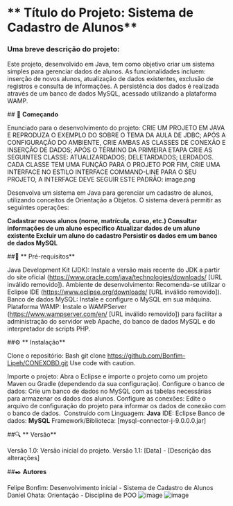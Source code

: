 # ** Título do Projeto: Sistema de Cadastro de Alunos**


### Uma breve descrição do projeto:

Este projeto, desenvolvido em Java, tem como objetivo criar um sistema simples para gerenciar dados de alunos. As funcionalidades incluem: inserção de novos alunos, atualização de dados existentes, exclusão de registros e consulta de informações. A persistência dos dados é realizada através de um banco de dados MySQL, acessado utilizando a plataforma WAMP.


#️# 🚀 **Começando**

Enunciado para o desenvolvimento do projeto:
CRIE UM PROJETO EM JAVA E REPRODUZA O EXEMPLO DO SOBRE O TEMA DA AULA DE JDBC;
APÓS A CONFIGURAÇÃO DO AMBIENTE, CRIE AMBAS AS CLASSES DE CONEXÃO E INSERÇÃO DE DADOS;
APÓS O TÉRMINO DA PRIMEIRA ETAPA CRIE AS SEGUINTES CLASSE:
ATUALIZARDADOS; DELETARDADOS; LERDADOS.
CADA CLASSE TEM UMA FUNÇÃO PARA O PROJETO
POR FIM, CRIE UMA INTERFACE NO ESTILO INTERFACE COMMAND-LINE PARA O SEU PROJETO, A INTERFACE DEVE SEGUIR ESTE PADRÃO:
image.png


Desenvolva um sistema em Java para gerenciar um cadastro de alunos, utilizando conceitos de Orientação a Objetos. O sistema deverá permitir as seguintes operações:

**Cadastrar novos alunos (nome, matrícula, curso, etc.)
Consultar informações de um aluno específico
Atualizar dados de um aluno existente
Excluir um aluno do cadastro
Persistir os dados em um banco de dados MySQL** 


##🤔 ** Pré-requisitos**

Java Development Kit (JDK): Instale a versão mais recente do JDK a partir do site oficial (https://www.oracle.com/java/technologies/downloads/ [URL inválido removido]).
Ambiente de desenvolvimento: Recomenda-se utilizar o Eclipse IDE (https://www.eclipse.org/downloads/ [URL inválido removido]).
Banco de dados MySQL: Instale e configure o MySQL em sua máquina.
Plataforma WAMP: Instale o WAMPServer (https://www.wampserver.com/en/ [URL inválido removido]) para facilitar a administração do servidor web Apache, do banco de dados MySQL e do interpretador de scripts PHP.


##⚙️ ** Instalação**

Clone o repositório:
Bash
git clone https://github.com/Bonfim-Lipeh/CONEXOBD.git
Use code with caution.

Importe o projeto: Abra o Eclipse e importe o projeto como um projeto Maven ou Gradle (dependendo da sua configuração).
Configure o banco de dados: Crie um banco de dados no MySQL com as tabelas necessárias para armazenar os dados dos alunos.
Configure as conexões: Edite o arquivo de configuração do projeto para informar os dados de conexão com o banco de dados.
️ Construído com
Linguagem: **Java**
IDE: Eclipse
Banco de dados: **MySQL**
Framework/Biblioteca: [mysql-connector-j-9.0.0.0.jar]


##🔍 ** Versão**

Versão 1.0: Versão inicial do projeto.
Versão 1.1: [Data] - [Descrição das alterações]


‍##✒️ **Autores**

Felipe Bonfim: Desenvolvimento inicial - Sistema de Cadastro de Alunos
Daniel Ohata: Orientação - Disciplina de POO
![image](https://github.com/user-attachments/assets/1686bb51-f7c4-4556-869f-eac740510b59)
![image](https://github.com/user-attachments/assets/720cb8ec-6539-4015-9f57-4c24ee8d8321)
